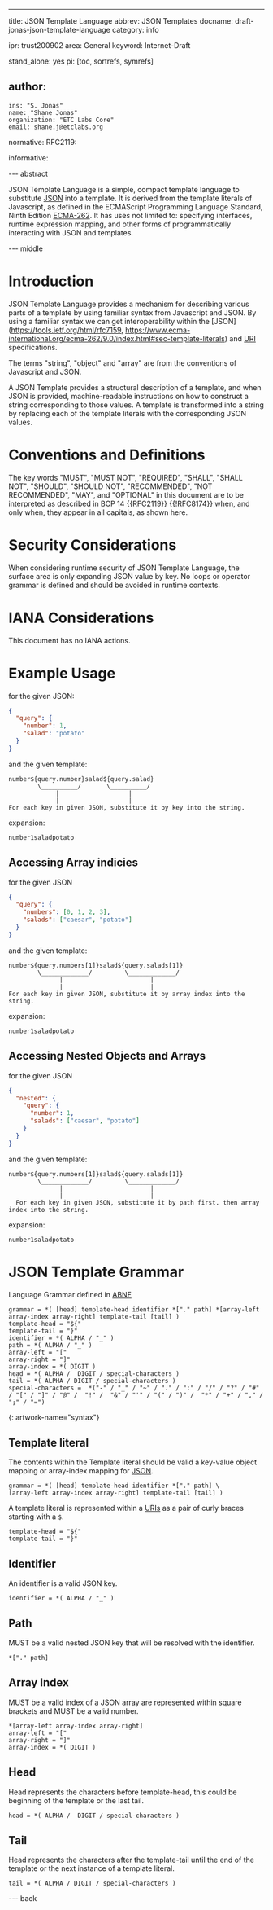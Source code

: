 ---
title: JSON Template Language
abbrev: JSON Templates
docname: draft-jonas-json-template-language
category: info

ipr: trust200902
area: General
keyword: Internet-Draft

stand_alone: yes
pi: [toc, sortrefs, symrefs]

author:
 -
    ins: "S. Jonas"
    name: "Shane Jonas"
    organization: "ETC Labs Core"
    email: shane.j@etclabs.org

normative:
  RFC2119:

informative:

--- abstract

JSON Template Language is a simple, compact template language to substitute [JSON](https://tools.ietf.org/html/rfc7159) into a template. It is derived from the template literals of Javascript, as defined in the ECMAScript Programming Language Standard, Ninth Edition [ECMA-262](https://www.ecma-international.org/ecma-262/9.0/index.html#sec-template-literals). It has uses not limited to: specifying interfaces, runtime expression mapping, and other forms of programmatically interacting with JSON and templates.

--- middle

# Introduction

JSON Template Language provides a mechanism for describing various parts of a template by using familiar syntax from Javascript and JSON. By using a familiar syntax we can get interoperability within the [JSON](https://tools.ietf.org/html/rfc7159, https://www.ecma-international.org/ecma-262/9.0/index.html#sec-template-literals) and [URI](https://tools.ietf.org/html/rfc6570) specifications.

The terms "string", "object" and "array" are from the conventions of Javascript and JSON.

A JSON Template provides a structural description of a template, and when JSON is provided, machine-readable instructions on how to construct a string corresponding to those values. A template is transformed into a string by replacing each of the template literals with the corresponding JSON values.

# Conventions and Definitions

The key words "MUST", "MUST NOT", "REQUIRED", "SHALL", "SHALL NOT", "SHOULD",
"SHOULD NOT", "RECOMMENDED", "NOT RECOMMENDED", "MAY", and "OPTIONAL" in this
document are to be interpreted as described in BCP 14 {{RFC2119}} {{!RFC8174}}
when, and only when, they appear in all capitals, as shown here.


# Security Considerations
When considering runtime security of JSON Template Language, the surface area is only expanding JSON value by key. No loops or operator grammar is defined and should be avoided in runtime contexts.

# IANA Considerations

This document has no IANA actions.


# Example Usage
for the given JSON:

~~~JSON
{
  "query": {
    "number": 1,
    "salad": "potato"
  }
}
~~~

and the given template:

~~~
number${query.number}salad${query.salad}
        \__________/       \__________/
             |                   |
             |                   |
For each key in given JSON, substitute it by key into the string.
~~~

expansion:

~~~
number1saladpotato
~~~

## Accessing Array indicies

for the given JSON

~~~JSON
{
  "query": {
    "numbers": [0, 1, 2, 3],
    "salads": ["caesar", "potato"]
  }
}
~~~

and the given template:

~~~
number${query.numbers[1]}salad${query.salads[1]}
        \_____________/         \_____________/
              |                        |
              |                        |
For each key in given JSON, substitute it by array index into the string.
~~~

expansion:

~~~
number1saladpotato
~~~

## Accessing Nested Objects and Arrays

for the given JSON

~~~JSON
{
  "nested": {
    "query": {
      "number": 1,
      "salads": ["caesar", "potato"]
    }
  }
}
~~~

and the given template:

~~~
number${query.numbers[1]}salad${query.salads[1]}
        \_____________/         \_____________/
              |                        |
              |                        |
  For each key in given JSON, substitute it by path first. then array index into the string.
~~~

expansion:

~~~
number1saladpotato
~~~

# JSON Template Grammar

Language Grammar defined in [ABNF](https://tools.ietf.org/html/rfc5234)

~~~ abnf
grammar = *( [head] template-head identifier *["." path] *[array-left array-index array-right] template-tail [tail] )
template-head = "${"
template-tail = "}"
identifier = *( ALPHA / "_" )
path = *( ALPHA / "_" )
array-left = "["
array-right = "]"
array-index = *( DIGIT )
head = *( ALPHA /  DIGIT / special-characters )
tail = *( ALPHA / DIGIT / special-characters )
special-characters =  *("-" / "_" / "~" / "." / ":" / "/" / "?" / "#" / "[" / "]" / "@" /  "!" /  "&" / "'" / "(" / ")" /  "*" / "+" / "," / ";" / "=")
~~~
{: artwork-name="syntax"}

## Template literal
The contents within the Template literal should be valid a key-value object mapping or array-index mapping for [JSON](https://tools.ietf.org/html/rfc7159).

~~~abnf
grammar = *( [head] template-head identifier *["." path] \
[array-left array-index array-right] template-tail [tail] )
~~~

A template literal is represented within a [URIs](https://tools.ietf.org/html/rfc3986) as a pair of curly braces starting with a `$`.

~~~abnf
template-head = "${"
template-tail = "}"
~~~

## Identifier
An identifier is a valid JSON key.

~~~abnf
identifier = *( ALPHA / "_" )
~~~

## Path
MUST be a valid nested JSON key that will be resolved with the identifier.

~~~abnf
*["." path]
~~~

## Array Index
MUST be a valid index of a JSON array are represented within square brackets and MUST be a valid number.

~~~abnf
*[array-left array-index array-right]
array-left = "["
array-right = "]"
array-index = *( DIGIT )
~~~

## Head
Head represents the characters before template-head, this could be beginning of the template or the last tail.

~~~abnf
head = *( ALPHA /  DIGIT / special-characters )
~~~

## Tail
Head represents the characters after the template-tail until the end of the template or the next instance of a template literal.

~~~abnf
tail = *( ALPHA / DIGIT / special-characters )
~~~

--- back